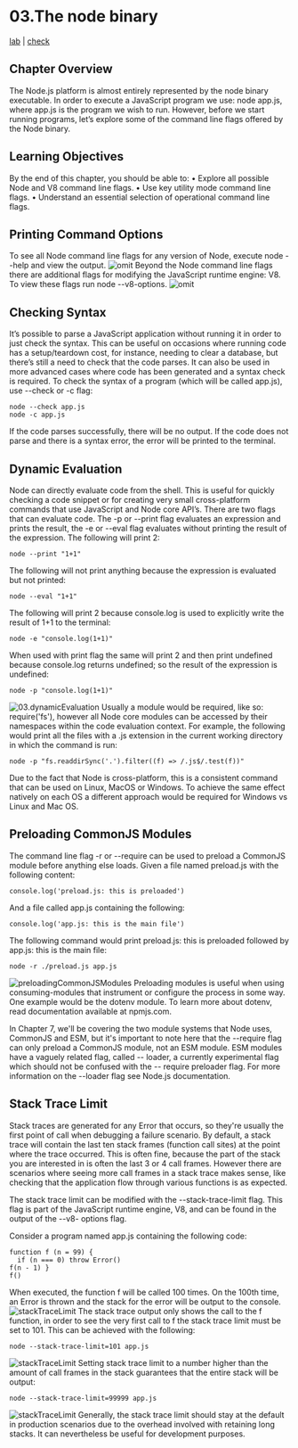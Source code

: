 # 03.The node binary

[lab](/binary/lab) | [check](/binary/check)

## Chapter Overview

The Node.js platform is almost entirely represented by the node binary executable. In order to execute a JavaScript program we use: node app.js, where app.js is the program we wish to run. However, before we start running programs, let’s explore some of the command line flags offered by the Node binary.

## Learning Objectives

By the end of this chapter, you should be able to:
• Explore all possible Node and V8 command line flags.
• Use key utility mode command line flags.
• Understand an essential selection of operational command line flags.

## Printing Command Options

To see all Node command line flags for any version of Node, execute node --help and view the output.
![omit]()
Beyond the Node command line flags there are additional flags for modifying the JavaScript runtime engine: V8. To view these flags run node --v8-options.
![omit]()

## Checking Syntax

It’s possible to parse a JavaScript application without running it in order to just check the syntax.
This can be useful on occasions where running code has a setup/teardown cost, for instance, needing to clear a database, but there’s still a need to check that the code parses. It can also be used in more advanced cases where code has been generated and a syntax check is required.
To check the syntax of a program (which will be called app.js), use --check or -c flag:

```shell
node --check app.js
node -c app.js
```

If the code parses successfully, there will be no output. If the code does not parse and there is a syntax error, the error will be printed to the terminal.

## Dynamic Evaluation

Node can directly evaluate code from the shell. This is useful for quickly checking a code snippet or for creating very small cross-platform commands that use JavaScript and Node core API’s.
There are two flags that can evaluate code. The -p or --print flag evaluates an expression and prints the result, the -e or --eval flag evaluates without printing the result of the expression.
The following will print 2:

```shell
node --print "1+1"
```

The following will not print anything because the expression is evaluated but not printed:

```shell
node --eval "1+1"
```

The following will print 2 because console.log is used to explicitly write the result of 1+1 to the terminal:

```shell
node -e "console.log(1+1)"
```

When used with print flag the same will print 2 and then
print undefined because console.log returns undefined; so the result of the expression is undefined:

```shell
node -p "console.log(1+1)"
```

![03.dynamicEvaluation](/assets/image/03.dynamicEvaluation.png)
Usually a module would be required, like so: require('fs'), however all Node core modules can be accessed by their namespaces within the code evaluation context.
For example, the following would print all the files with a .js extension in the current working directory in which the command is run:

```shell
node -p "fs.readdirSync('.').filter((f) => /.js$/.test(f))"
```

Due to the fact that Node is cross-platform, this is a consistent command that can be used on Linux, MacOS or Windows. To achieve the same effect natively on each OS a different approach would be required for Windows vs Linux and Mac OS.

## Preloading CommonJS Modules

The command line flag -r or --require can be used to preload a CommonJS module
before anything else loads.
Given a file named preload.js with the following content:

```shell
console.log('preload.js: this is preloaded')
```

And a file called app.js containing the following:

```shell
console.log('app.js: this is the main file')
```

The following command would print preload.js: this is preloaded followed by app.js: this is the main file:

```shell
node -r ./preload.js app.js
```

![preloadingCommonJSModules](/assets/image/03.preloadingCommonJSModules.png)
Preloading modules is useful when using consuming-modules that instrument or configure the process in some way. One example would be the dotenv module. To learn more
about dotenv, read documentation available at npmjs.com.

In Chapter 7, we'll be covering the two module systems that Node uses, CommonJS and ESM, but it's important to note here that the --require flag can only preload a CommonJS module, not an ESM module. ESM modules have a vaguely related flag, called -- loader, a currently experimental flag which should not be confused with the -- require preloader flag. For more information on the --loader flag see Node.js documentation.

## Stack Trace Limit

Stack traces are generated for any Error that occurs, so they're usually the first point of call when debugging a failure scenario. By default, a stack trace will contain the last ten stack frames (function call sites) at the point where the trace occurred. This is often fine, because the part of the stack you are interested in is often the last 3 or 4 call frames. However there are scenarios where seeing more call frames in a stack trace makes sense, like checking that the application flow through various functions is as expected.

The stack trace limit can be modified with the --stack-trace-limit flag. This flag is part of the JavaScript runtime engine, V8, and can be found in the output of the --v8- options flag.

Consider a program named app.js containing the following code:

```shell
function f (n = 99) {
  if (n === 0) throw Error()
f(n - 1) }
f()
```

When executed, the function f will be called 100 times. On the 100th time, an Error is
thrown and the stack for the error will be output to the console.
![stackTraceLimit](/assets/image/03.stackTraceLimit.png)
The stack trace output only shows the call to the f function, in order to see the very first call to f the stack trace limit must be set to 101. This can be achieved with the following:

```shell
node --stack-trace-limit=101 app.js
```

![stackTraceLimit](/assets/image/03.02.stackTraceLimit.png)
Setting stack trace limit to a number higher than the amount of call frames in the stack guarantees that the entire stack will be output:

```shell
node --stack-trace-limit=99999 app.js
```

![stackTraceLimit](/assets/image/03.03.stackTraceLimit.png)
Generally, the stack trace limit should stay at the default in production scenarios due to the overhead involved with retaining long stacks. It can nevertheless be useful for development purposes.
